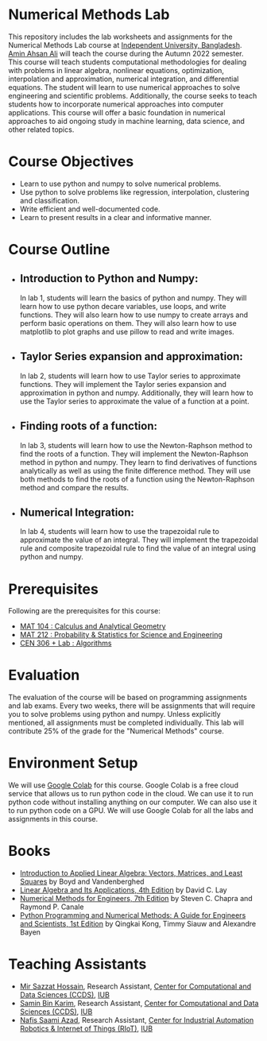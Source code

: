# Numerical Methods Lab

This repository includes the lab worksheets and assignments for the Numerical Methods Lab course at [Independent University, Bangladesh](http://iub.edu.bd/). [Amin Ahsan Ali](http://www.cse.iub.edu.bd/faculties/53) will teach the course during the Autumn 2022 semester. This course will teach students computational methodologies for dealing with problems in linear algebra, nonlinear equations, optimization, interpolation and approximation, numerical integration, and differential equations. The student will learn to use numerical approaches to solve engineering and scientific problems. Additionally, the course seeks to teach students how to incorporate numerical approaches into computer applications. This course will offer a basic foundation in numerical approaches to aid ongoing study in machine learning, data science, and other related topics.

# Course Objectives

- Learn to use python and numpy to solve numerical problems.
- Use python to solve problems like regression, interpolation, clustering and classification.
- Write efficient and well-documented code.
- Learn to present results in a clear and informative manner.

# Course Outline

- ## Introduction to Python and Numpy:

  In lab 1, students will learn the basics of python and numpy. They will learn how to use python decare variables, use loops, and write functions. They will also learn how to use numpy to create arrays and perform basic operations on them. They will also learn how to use matplotlib to plot graphs and use pillow to read and write images.

- ## Taylor Series expansion and approximation:

  In lab 2, students will learn how to use Taylor series to approximate functions. They will implement the Taylor series expansion and approximation in python and numpy. Additionally, they will learn how to use the Taylor series to approximate the value of a function at a point.

- ## Finding roots of a function:

  In lab 3, students will learn how to use the Newton-Raphson method to find the roots of a function. They will implement the Newton-Raphson method in python and numpy. They learn to find derivatives of functions analytically as well as using the finite difference method. They will use both methods to find the roots of a function using the Newton-Raphson method and compare the results.

- ## Numerical Integration:
  In lab 4, students will learn how to use the trapezoidal rule to approximate the value of an integral. They will implement the trapezoidal rule and composite trapezoidal rule to find the value of an integral using python and numpy.

# Prerequisites

Following are the prerequisites for this course:

- [MAT 104 : Calculus and Analytical Geometry](http://www.cse.iub.edu.bd/courses/27)
- [MAT 212 : Probability & Statistics for Science and Engineering](http://www.cse.iub.edu.bd/courses/29)
- [CEN 306 + Lab : Algorithms](http://www.cse.iub.edu.bd/courses/103)

# Evaluation

The evaluation of the course will be based on programming assignments and lab exams. Every two weeks, there will be assignments that will require you to solve problems using python and numpy. Unless explicitly mentioned, all assignments must be completed individually. This lab will contribute 25% of the grade for the "Numerical Methods" course.

# Environment Setup

We will use [Google Colab](https://colab.research.google.com/) for this course. Google Colab is a free cloud service that allows us to run python code in the cloud. We can use it to run python code without installing anything on our computer. We can also use it to run python code on a GPU. We will use Google Colab for all the labs and assignments in this course.

# Books

- [Introduction to Applied Linear Algebra: Vectors, Matrices, and Least Squares](https://web.stanford.edu/~boyd/vmls/) by Boyd and Vandenberghed
- [Linear Algebra and Its Applications, 4th Edition](https://www.amazon.com/Linear-Algebra-Its-Applications-4th/dp/0321385179) by David C. Lay
- [Numerical Methods for Engineers, 7th Edition](https://www.amazon.com/Numerical-Methods-Engineers-7-Ed/dp/9352602137) by Steven C. Chapra and Raymond P. Canale
- [Python Programming and Numerical Methods: A Guide for Engineers and Scientists, 1st Edition](https://www.amazon.com/dp/0128195495/ref=cm_sw_r_tw_dp_6816MC7GCQWVH8YD7YYV) by Qingkai Kong, Timmy Siauw and Alexandre Bayen

# Teaching Assistants

- [Mir Sazzat Hossain](https://github.com/mirsazzathossain), Research Assistant, [Center for Computational and Data Sciences (CCDS)](http://www.cse.iub.edu.bd/ccds/), [IUB](http://iub.edu.bd/)
- [Samin Bin Karim](https://github.com/ehtnamuh), Research Assistant, [Center for Computational and Data Sciences (CCDS)](http://www.cse.iub.edu.bd/ccds/), [IUB](http://iub.edu.bd/)
- [Nafis Saami Azad](#), Research Assistant, [Center for Industrial Automation Robotics & Internet of Things (RIoT)](https://sites.google.com/view/riotcenter), [IUB](http://iub.edu.bd/)

